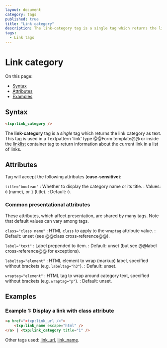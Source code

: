 ```yaml
---
layout: document
category: tags
published: true
title: "Link category"
description: The link-category tag is a single tag which returns the link category as text.
tags:
  - Link tags
---
```


# Link category

On this page:

* [Syntax](#syntax)
* [Attributes](#attributes)
* [Examples](#examples)

## Syntax

~~~ html
<txp:link_category />
~~~

The **link-category** tag is a *single* tag which returns the link category as text. This tag is used in a Textpattern 'link' type @@Form template@@ or inside the [linklist](linklist) container tag to return information about the current link in a list of links.

## Attributes

Tag will accept the following attributes (**case-sensitive**):

`title="boolean"`
: Whether to display the category name or its title.
: Values: `0` (name), or `1` (title).
: Default: `0`.

### Common presentational attributes

These attributes, which affect presentation, are shared by many tags. Note that default values can vary among tags.

`class="class name"`
: HTML `class` to apply to the `wraptag` attribute value.
: Default: unset (see @@class cross-reference@@).

`label="text"`
: Label prepended to item.
: Default: unset (but see @@label cross-reference@@ for exceptions).

`labeltag="element"`
: HTML element to wrap (markup) label, specified without brackets (e.g. `labeltag="h3"`).
: Default: unset.

`wraptag="element"`
: HTML tag to wrap around category text, specified without brackets (e.g. `wraptag="p"`).
: Default: unset.

## Examples

### Example 1: Display a link with class attribute

~~~ html
<a href="<txp:link_url />">
    <txp:link_name escape="html" />
</a> | <txp:link_category title="1" />
~~~

Other tags used: [link_url](link-url), [link_name](link_name).
